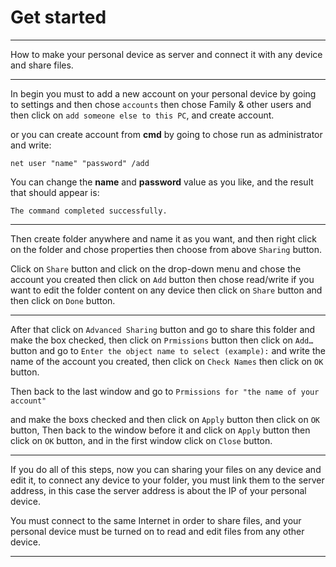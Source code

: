 # Get started

---

How to make your personal device as server and connect it with any device and share files.

---

In begin you must to add a new account on your personal device by going to settings and then chose `accounts` then chose Family & other users and then click on `add someone else to this PC`, and create account.

or you can create account from **cmd** by going to chose run as administrator and write:

`net user "name" "password" /add`

You can change the **name** and **password** value as you like, and the result that should appear is: 

`The command completed successfully.`

---

Then create folder anywhere and name it as you want, and then right click on the folder and chose properties then choose from above `Sharing` button.

Click on `Share` button and click on the drop-down menu and chose the account you created then click on `Add` button then chose read/write if you want to edit the folder content on any device then click on `Share` button and then click on `Done` button.

---

After that click on `Advanced Sharing` button and go to share this folder and make the box checked, then click on `Prmissions` button then click on `Add…` button and go to `Enter the object name to select (example):` and write the name of the account you created, then click on `Check Names` then click on `OK` button.

Then back to the last window and go to `Prmissions for "the name of your account"`

and make the boxs checked and then click on `Apply` button then click on `OK` button, Then back to the window before it and click on `Apply` button then click on `OK` button, and in the first window click on `Close` button.

---

If you do all of this steps, now you can sharing your files on any device and edit it, to connect any device to your folder, you must link them to the server address, in this case the server address is about the IP of your personal device.

You must connect to the same Internet in order to share files, and your personal device must be turned on to read and edit files from any other device.

---
